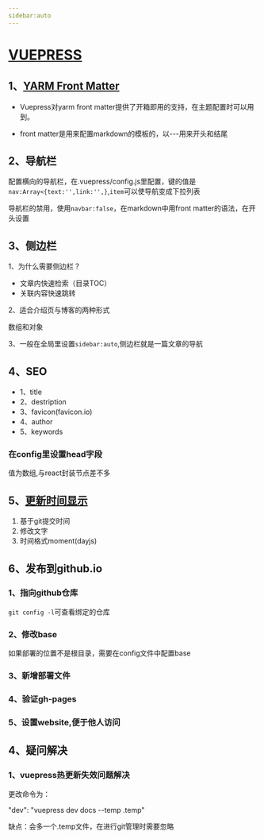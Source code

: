 ```yaml
---
sidebar:auto
---
```

# [VUEPRESS](http://vuepress.vuejs.org/zh/)

##  1、[YARM Front Matter](https://jekyllrb.com/docs/front-matter/)

- Vuepress对yarm front matter提供了开箱即用的支持，在主题配置时可以用到。

- front matter是用来配置markdown的模板的，以---用来开头和结尾

##  2、导航栏

配置横向的导航栏，在.vuepress/config.js里配置，键的值是`nav:Array<{text:'',link:'',}`,`item`可以使导航变成下拉列表

导航栏的禁用，使用`navbar:false`，在markdown中用front matter的语法，在开头设置



## 3、侧边栏

1、为什么需要侧边栏？

- 文章内快速检索（目录TOC）
- 关联内容快速跳转

2、适合介绍页与博客的两种形式

数组和对象

3、一般在全局里设置`sidebar:auto`,侧边栏就是一篇文章的导航

## 4、SEO
- 1、title
- 2、destription
- 3、favicon(favicon.io)
- 4、author
- 5、keywords

### 在config里设置head字段
值为数组,与react封装节点差不多

## 5、[更新时间显示](https://vuepress.vuejs.org/zh/theme/default-theme-config.html#%E6%9C%80%E5%90%8E%E6%9B%B4%E6%96%B0%E6%97%B6%E9%97%B4)
1. 基于git提交时间
2. 修改文字
3. 时间格式moment(dayjs)

## 6、发布到github.io
### 1、指向github仓库
`git config -l`可查看绑定的仓库
### 2、修改base
如果部署的位置不是根目录，需要在config文件中配置base

### 3、新增部署文件
### 4、验证gh-pages
### 5、设置website,便于他人访问




## 4、疑问解决
### 1、vuepress热更新失效问题解决
更改命令为：

"dev": "vuepress dev docs --temp .temp"

缺点：会多一个.temp文件，在进行git管理时需要忽略

